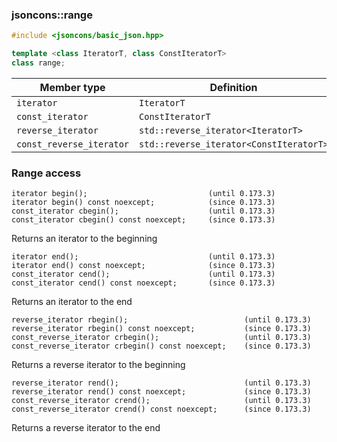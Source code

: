 ### jsoncons::range

```cpp
#include <jsoncons/basic_json.hpp>

template <class IteratorT, class ConstIteratorT>
class range; 
```

Member type                         |Definition
------------------------------------|------------------------------
`iterator`|`IteratorT`
`const_iterator`|`ConstIteratorT`
`reverse_iterator`|`std::reverse_iterator<IteratorT>`
`const_reverse_iterator`|`std::reverse_iterator<ConstIteratorT>`

### Range access

    iterator begin();                           (until 0.173.3)
    iterator begin() const noexcept;            (since 0.173.3)
    const_iterator cbegin();                    (until 0.173.3)
    const_iterator cbegin() const noexcept;     (since 0.173.3)
Returns an iterator to the beginning

    iterator end();                             (until 0.173.3)                             
    iterator end() const noexcept;              (since 0.173.3)
    const_iterator cend();                      (until 0.173.3)
    const_iterator cend() const noexcept;       (since 0.173.3)
Returns an iterator to the end

    reverse_iterator rbegin();                          (until 0.173.3)
    reverse_iterator rbegin() const noexcept;           (since 0.173.3)
    const_reverse_iterator crbegin();                   (until 0.173.3)
    const_reverse_iterator crbegin() const noexcept;    (since 0.173.3)
Returns a reverse iterator to the beginning

    reverse_iterator rend();                            (until 0.173.3)
    reverse_iterator rend() const noexcept;             (since 0.173.3)
    const_reverse_iterator crend();                     (until 0.173.3)
    const_reverse_iterator crend() const noexcept;      (since 0.173.3)
Returns a reverse iterator to the end
